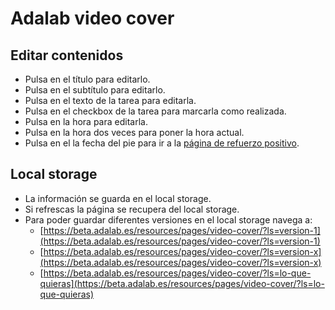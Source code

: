# Adalab video cover

## Editar contenidos

- Pulsa en el título para editarlo.
- Pulsa en el subtítulo para editarlo.
- Pulsa en el texto de la tarea para editarla.
- Pulsa en el checkbox de la tarea para marcarla como realizada.
- Pulsa en la hora para editarla.
- Pulsa en la hora dos veces para poner la hora actual.
- Pulsa en el la fecha del pie para ir a la [página de refuerzo positivo](./ok.html).

## Local storage

- La información se guarda en el local storage.
- Si refrescas la página se recupera del local storage.
- Para poder guardar diferentes versiones en el local storage navega a:
  - [https://beta.adalab.es/resources/pages/video-cover/?ls=version-1](https://beta.adalab.es/resources/pages/video-cover/?ls=version-1)
  - [https://beta.adalab.es/resources/pages/video-cover/?ls=version-x](https://beta.adalab.es/resources/pages/video-cover/?ls=version-x)
  - [https://beta.adalab.es/resources/pages/video-cover/?ls=lo-que-quieras](https://beta.adalab.es/resources/pages/video-cover/?ls=lo-que-quieras)
